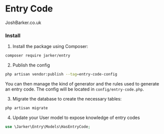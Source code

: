 # Entry Code
JoshBarker.co.uk

### Install
1. Install the package using Composer:
```bash
composer require jarker/entry
```

2. Publish the config
```bash
php artisan vendor:publish --tag=entry-code-config
```
You can then manage the kind of generator and the rules used to generate an entry code.
The config will be located in `config/entry-code.php`.

3. Migrate the database to create the necessary tables:
```bash
php artisan migrate
```

4. Update your User model to expose knowledge of entry codes
```php
use \Jarker\Entry\Models\HasEntryCode;
```
